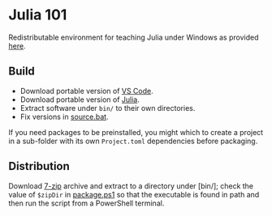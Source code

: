 # Julia 101

Redistributable environment for teaching Julia under Windows as provided [here](https://wallytutor.github.io/learning-by-teaching/programming/).

## Build

- Download portable version of [VS Code](https://code.visualstudio.com/download).
- Download portable version of [Julia](https://julialang.org/downloads/).
- Extract software under `bin/` to their own directories.
- Fix versions in [source.bat](bin/source.bat).

If you need packages to be preinstalled, you might which to create a project in a sub-folder with its own `Project.toml` dependencies before packaging.

## Distribution

Download [7-zip](https://7-zip.org/download.html) archive and extract to a directory under [bin/]; check the value of `$zipDir` in [package.ps1](package.ps1) so that the executable is found in path and then run the script from a PowerShell terminal.
